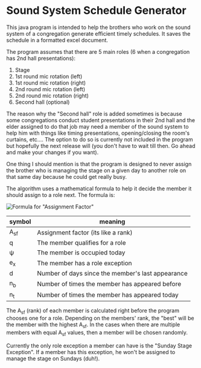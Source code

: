 # Sound System Schedule Generator
This java program is intended to help the brothers who work on the sound system of a congregation generate efficient
timely schedules. It saves the schedule in a formatted excel document.

The program assumes that there are 5 main roles (6 when a congregation has 2nd hall presentations):

 1. Stage
 2. 1st round mic rotation (left)
 3. 1st round mic rotation (right)
 4. 2nd round mic rotation (left)
 5. 2nd round mic rotation (right)
 6. Second hall (optional)

The reason why the "Second hall" role is added sometimes is because some congregations conduct student presentations
in their 2nd hall and the elder assigned to do that job may need a member of the sound system to help him with things
like timing presentations, opening/closing the room's curtains, etc.... The option to do so is currently not included
in the program but hopefully the next release will (you don't have to wait till then. Go ahead and make your changes
if you want).

One thing I should mention is that the program is designed to never assign the brother who is managing the stage on a
given day to another role on that same day because he could get really busy.

The algorithm uses a mathematical formula to help it decide the member it should assign to a role next. The formula is:

![Formula for "Assignment Factor"](http://www.sciweavers.org/upload/Tex2Img_1548944487/render.png)

|symbol|meaning  |
|--|--|
| A<sub>sf<sub/> | Assignment factor (its like a rank) |
| q |The member qualifies for a role|
| ψ | The member is occupied today |
| e<sub>x<sub/> | The member has a role exception |
| d | Number of days since the member's last appearance |
| n<sub>b<sub/> | Number of times the member has appeared before |
| n<sub>t<sub/> | Number of times the member has appeared today |

The A<sub>sf</sub> (rank) of each member is calculated right before the program chooses one for a role. Depending on
the members' rank, the "best" will be the member with the highest A<sub>sf</sub>. In the cases when there are multiple
members with equal A<sub>sf</sub> values, then a member will be chosen randomly.

Currently the only role exception a member can have is the "Sunday Stage Exception". If a member has this
exception, he won't be assigned to manage the stage on Sundays (duh!).
